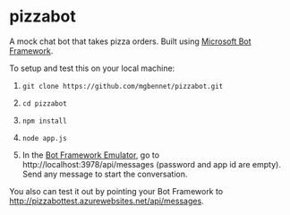 # pizzabot
A mock chat bot that takes pizza orders. Built using [Microsoft Bot Framework](https://dev.botframework.com/).

To setup and test this on your local machine:

1. `git clone https://github.com/mgbennet/pizzabot.git`

2. `cd pizzabot`

3. `npm install`

4. `node app.js`

5. In the [Bot Framework Emulator](https://docs.botframework.com/en-us/tools/bot-framework-emulator/), go to http://localhost:3978/api/messages (password and app id are empty). Send any message to start the conversation.

You also can test it out by pointing your Bot Framework to http://pizzabottest.azurewebsites.net/api/messages. 